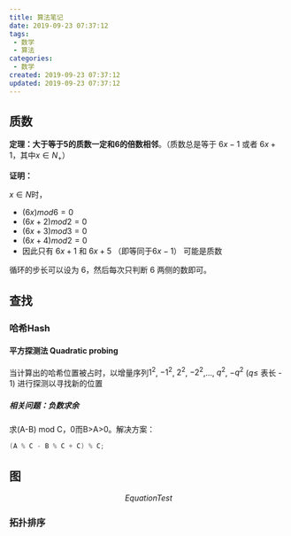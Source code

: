 ```yaml
---
title: 算法笔记
date: 2019-09-23 07:37:12
tags: 
 - 数学
 - 算法
categories: 
 - 数学
created: 2019-09-23 07:37:12
updated: 2019-09-23 07:37:12
---
```


## 质数

**定理：大于等于5的质数一定和6的倍数相邻**。（质数总是等于 $6x - 1$ 或者 $6x + 1$，其中$x \in N_+$）

**证明：**

$x \in N$时，

* $(6x) mod 6 = 0$
* $(6x + 2) mod 2 = 0$
* $(6x + 3) mod 3 = 0$
* $(6x + 4) mod 2 = 0$
* 因此只有 $6x + 1$ 和 $6x + 5$ （即等同于$6x - 1$） 可能是质数

循环的步长可以设为 6，然后每次只判断 6 两侧的数即可。

## 查找

### 哈希Hash

#### 平方探测法 Quadratic probing

当计算出的哈希位置被占时，以增量序列$1^2$, $-1^2$, $2^2$, $-2^2$,..., $q^2$, $-q^2$ ($q\leq$ 表长 - 1) 进行探测以寻找新的位置

##### 相关问题：负数求余

求(A-B) mod C，0而B>A>0。解决方案：
```C++
(A % C - B % C + C) % C;
```

## 图

$$Equation Test$$

### 拓扑排序
